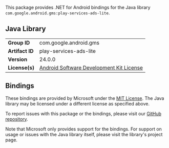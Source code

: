 This package provides .NET for Android bindings for the Java library `com.google.android.gms:play-services-ads-lite`.

## Java Library

| | |
|-|-|
| **Group ID** | com.google.android.gms |
| **Artifact ID** | play-services-ads-lite |
| **Version** | 24.0.0 |
| **License(s)** | [Android Software Development Kit License](https://developer.android.com/studio/terms.html) |

## Bindings

These bindings are provided by Microsoft under the [MIT License](https://opensource.org/licenses/MIT). The Java
library may be licensed under a different license as specified above.

To report issues with this package or the bindings, please visit our [GitHub repository](https://aka.ms/android-libraries).

Note that Microsoft only provides support for the bindings. For support on
usage or issues with the Java library itself, please visit the library's project page.
